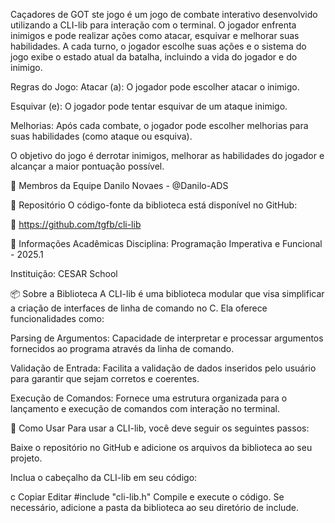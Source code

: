 Caçadores de GOT
ste jogo é um jogo de combate interativo desenvolvido utilizando a CLI-lib para interação com o terminal. O jogador enfrenta inimigos e pode realizar ações como atacar, esquivar e melhorar suas habilidades. A cada turno, o jogador escolhe suas ações e o sistema do jogo exibe o estado atual da batalha, incluindo a vida do jogador e do inimigo.

Regras do Jogo:
Atacar (a): O jogador pode escolher atacar o inimigo.

Esquivar (e): O jogador pode tentar esquivar de um ataque inimigo.

Melhorias: Após cada combate, o jogador pode escolher melhorias para suas habilidades (como ataque ou esquiva).

O objetivo do jogo é derrotar inimigos, melhorar as habilidades do jogador e alcançar a maior pontuação possível.

👥 Membros da Equipe
Danilo Novaes - @Danilo-ADS

📂 Repositório
O código-fonte da biblioteca está disponível no GitHub:

🔗 https://github.com/tgfb/cli-lib

📘 Informações Acadêmicas
Disciplina: Programação Imperativa e Funcional - 2025.1

Instituição: CESAR School

📦 Sobre a Biblioteca
A CLI-lib é uma biblioteca modular que visa simplificar a criação de interfaces de linha de comando no C. Ela oferece funcionalidades como:

Parsing de Argumentos: Capacidade de interpretar e processar argumentos fornecidos ao programa através da linha de comando.

Validação de Entrada: Facilita a validação de dados inseridos pelo usuário para garantir que sejam corretos e coerentes.

Execução de Comandos: Fornece uma estrutura organizada para o lançamento e execução de comandos com interação no terminal.

🚀 Como Usar
Para usar a CLI-lib, você deve seguir os seguintes passos:

Baixe o repositório no GitHub e adicione os arquivos da biblioteca ao seu projeto.

Inclua o cabeçalho da CLI-lib em seu código:

c
Copiar
Editar
#include "cli-lib.h"
Compile e execute o código. Se necessário, adicione a pasta da biblioteca ao seu diretório de include.
